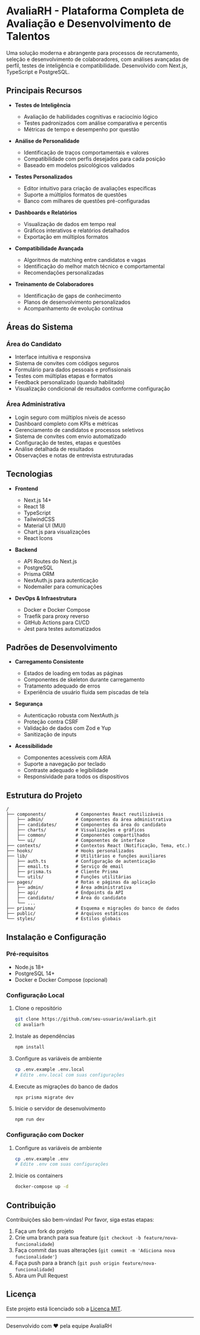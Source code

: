 # AvaliaRH - Plataforma Completa de Avaliação e Desenvolvimento de Talentos

Uma solução moderna e abrangente para processos de recrutamento, seleção e desenvolvimento de colaboradores, com análises avançadas de perfil, testes de inteligência e compatibilidade. Desenvolvido com Next.js, TypeScript e PostgreSQL.

## Principais Recursos

- **Testes de Inteligência**
  - Avaliação de habilidades cognitivas e raciocínio lógico
  - Testes padronizados com análise comparativa e percentis
  - Métricas de tempo e desempenho por questão

- **Análise de Personalidade**
  - Identificação de traços comportamentais e valores
  - Compatibilidade com perfis desejados para cada posição
  - Baseado em modelos psicológicos validados

- **Testes Personalizados**
  - Editor intuitivo para criação de avaliações específicas
  - Suporte a múltiplos formatos de questões
  - Banco com milhares de questões pré-configuradas

- **Dashboards e Relatórios**
  - Visualização de dados em tempo real
  - Gráficos interativos e relatórios detalhados
  - Exportação em múltiplos formatos

- **Compatibilidade Avançada**
  - Algoritmos de matching entre candidatos e vagas
  - Identificação do melhor match técnico e comportamental
  - Recomendações personalizadas

- **Treinamento de Colaboradores**
  - Identificação de gaps de conhecimento
  - Planos de desenvolvimento personalizados
  - Acompanhamento de evolução contínua

## Áreas do Sistema

### Área do Candidato
- Interface intuitiva e responsiva
- Sistema de convites com códigos seguros
- Formulário para dados pessoais e profissionais
- Testes com múltiplas etapas e formatos
- Feedback personalizado (quando habilitado)
- Visualização condicional de resultados conforme configuração

### Área Administrativa
- Login seguro com múltiplos níveis de acesso
- Dashboard completo com KPIs e métricas
- Gerenciamento de candidatos e processos seletivos
- Sistema de convites com envio automatizado
- Configuração de testes, etapas e questões
- Análise detalhada de resultados
- Observações e notas de entrevista estruturadas

## Tecnologias

- **Frontend**
  - Next.js 14+
  - React 18
  - TypeScript
  - TailwindCSS
  - Material UI (MUI)
  - Chart.js para visualizações
  - React Icons

- **Backend**
  - API Routes do Next.js
  - PostgreSQL
  - Prisma ORM
  - NextAuth.js para autenticação
  - Nodemailer para comunicações

- **DevOps & Infraestrutura**
  - Docker e Docker Compose
  - Traefik para proxy reverso
  - GitHub Actions para CI/CD
  - Jest para testes automatizados

## Padrões de Desenvolvimento

- **Carregamento Consistente**
  - Estados de loading em todas as páginas
  - Componentes de skeleton durante carregamento
  - Tratamento adequado de erros
  - Experiência de usuário fluida sem piscadas de tela

- **Segurança**
  - Autenticação robusta com NextAuth.js
  - Proteção contra CSRF
  - Validação de dados com Zod e Yup
  - Sanitização de inputs

- **Acessibilidade**
  - Componentes acessíveis com ARIA
  - Suporte a navegação por teclado
  - Contraste adequado e legibilidade
  - Responsividade para todos os dispositivos

## Estrutura do Projeto

```
/
├── components/           # Componentes React reutilizáveis
│   ├── admin/            # Componentes da área administrativa
│   ├── candidates/       # Componentes da área do candidato
│   ├── charts/           # Visualizações e gráficos
│   ├── common/           # Componentes compartilhados
│   └── ui/               # Componentes de interface
├── contexts/             # Contextos React (Notificação, Tema, etc.)
├── hooks/                # Hooks personalizados
├── lib/                  # Utilitários e funções auxiliares
│   ├── auth.ts           # Configuração de autenticação
│   ├── email.ts          # Serviço de email
│   ├── prisma.ts         # Cliente Prisma
│   └── utils/            # Funções utilitárias
├── pages/                # Rotas e páginas da aplicação
│   ├── admin/            # Área administrativa
│   ├── api/              # Endpoints da API
│   ├── candidato/        # Área do candidato
│   └── ...
├── prisma/               # Esquema e migrações do banco de dados
├── public/               # Arquivos estáticos
└── styles/               # Estilos globais
```

## Instalação e Configuração

### Pré-requisitos
- Node.js 18+
- PostgreSQL 14+
- Docker e Docker Compose (opcional)

### Configuração Local

1. Clone o repositório
   ```bash
   git clone https://github.com/seu-usuario/avaliarh.git
   cd avaliarh
   ```

2. Instale as dependências
   ```bash
   npm install
   ```

3. Configure as variáveis de ambiente
   ```bash
   cp .env.example .env.local
   # Edite .env.local com suas configurações
   ```

4. Execute as migrações do banco de dados
   ```bash
   npx prisma migrate dev
   ```

5. Inicie o servidor de desenvolvimento
   ```bash
   npm run dev
   ```

### Configuração com Docker

1. Configure as variáveis de ambiente
   ```bash
   cp .env.example .env
   # Edite .env com suas configurações
   ```

2. Inicie os containers
   ```bash
   docker-compose up -d
   ```

## Contribuição

Contribuições são bem-vindas! Por favor, siga estas etapas:

1. Faça um fork do projeto
2. Crie uma branch para sua feature (`git checkout -b feature/nova-funcionalidade`)
3. Faça commit das suas alterações (`git commit -m 'Adiciona nova funcionalidade'`)
4. Faça push para a branch (`git push origin feature/nova-funcionalidade`)
5. Abra um Pull Request

## Licença

Este projeto está licenciado sob a [Licença MIT](LICENSE).

---

Desenvolvido com ❤️ pela equipe AvaliaRH
